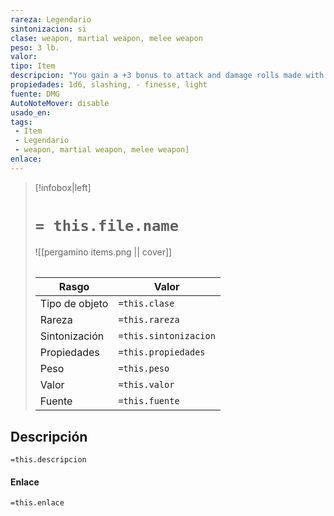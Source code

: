 ```yaml
---
rareza: Legendario
sintonizacion: si
clase: weapon, martial weapon, melee weapon
peso: 3 lb.
valor: 
tipo: Item
descripcion: "You gain a +3 bonus to attack and damage rolls made with this magic weapon. In addition, the weapon ignores resistance to slashing damage.When you attack a creature that has at least one head with this weapon and roll a 20 on the attack roll, you cut off one of the creature&#x27;s heads. The creature dies if it can&#x27;t survive without the lost head. A creature is immune to this effect if it is immune to slashing damage, doesn&#x27;t have or need a head, has Legendario actions, or the DM decides that the creature is too big for its head to be cut off with this weapon. Such a creature instead takes an extra 6d8 slashing damage from the hit. Finesse. When making an attack with a finesse weapon, you use your choice of your Strength or Dexterity modifier for the attack and damage rolls. You must use the same modifier for both rolls. Light. A light weapon is small and easy to handle, making it ideal for use when fighting with two weapons."
propiedades: 1d6, slashing, - finesse, light
fuente: DMG
AutoNoteMover: disable
usado_en:  
tags: 
 - Item
 - Legendario
 - weapon, martial weapon, melee weapon]
enlace: 
---
```


> [!infobox|left]
>  # `= this.file.name`
> ![[pergamino items.png || cover]]
> ######   
> |Rasgo | Valor |
> | --- | --- |
> | Tipo de objeto| `=this.clase`|
>  | Rareza| `=this.rareza`|
> | Sintonización | `=this.sintonizacion` |
> | Propiedades | `=this.propiedades` |
>  | Peso | `=this.peso` |
> | Valor | `=this.valor` |
> | Fuente | `=this.fuente` |


## Descripción
`=this.descripcion`

#### Enlace
`=this.enlace`